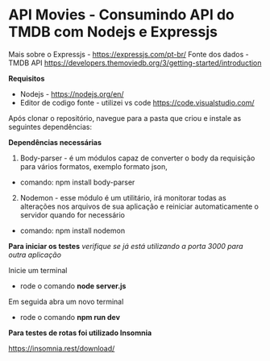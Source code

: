 # API Movies - Consumindo API do TMDB com Nodejs e Expressjs

Mais sobre o Expressjs - https://expressjs.com/pt-br/
Fonte dos dados - TMDB API https://developers.themoviedb.org/3/getting-started/introduction

**Requisitos**

- Nodejs - https://nodejs.org/en/
- Editor de codigo fonte - utilizei vs code https://code.visualstudio.com/ 

Após clonar o repositório, navegue para a pasta que criou e instale as seguintes dependências:

**Dependências necessárias**

1. Body-parser - é um módulos capaz de converter o body da requisição para vários formatos, exemplo formato json,
* comando: npm install body-parser

2. Nodemon - esse módulo é um utilitário, irá monitorar todas as alterações nos arquivos de sua aplicação e reiniciar automaticamente o servidor quando for necessário
* comando: npm install nodemon

**Para iniciar os testes**
*verifique se já está utilizando a porta 3000 para outra aplicação*

Inicie um terminal 
* rode o comando **node server.js** 

Em seguida abra um novo terminal

* rode o comando **npm run dev**

**Para testes de rotas foi utilizado Insomnia**

https://insomnia.rest/download/
